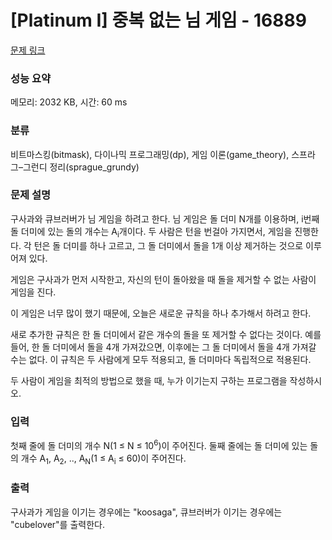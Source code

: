 # [Platinum I] 중복 없는 님 게임 - 16889 

[문제 링크](https://www.acmicpc.net/problem/16889) 

### 성능 요약

메모리: 2032 KB, 시간: 60 ms

### 분류

비트마스킹(bitmask), 다이나믹 프로그래밍(dp), 게임 이론(game_theory), 스프라그–그런디 정리(sprague_grundy)

### 문제 설명

<p>구사과와 큐브러버가 님 게임을 하려고 한다. 님 게임은 돌 더미 N개를 이용하며, i번째 돌 더미에 있는 돌의 개수는 A<sub>i</sub>개이다. 두 사람은 턴을 번걸아 가지면서, 게임을 진행한다. 각 턴은 돌 더미를 하나 고르고, 그 돌 더미에서 돌을 1개 이상 제거하는 것으로 이루어져 있다.</p>

<p>게임은 구사과가 먼저 시작한고, 자신의 턴이 돌아왔을 때 돌을 제거할 수 없는 사람이 게임을 진다.</p>

<p>이 게임은 너무 많이 했기 때문에, 오늘은 새로운 규칙을 하나 추가해서 하려고 한다.</p>

<p>새로 추가한 규칙은 한 돌 더미에서 같은 개수의 돌을 또 제거할 수 없다는 것이다. 예를 들어, 한 돌 더미에서 돌을 4개 가져갔으면, 이후에는 그 돌 더미에서 돌을 4개 가져갈 수는 없다. 이 규칙은 두 사람에게 모두 적용되고, 돌 더미마다 독립적으로 적용된다. </p>

<p>두 사람이 게임을 최적의 방법으로 했을 때, 누가 이기는지 구하는 프로그램을 작성하시오.</p>

### 입력 

 <p>첫째 줄에 돌 더미의 개수 N(1 ≤ N ≤ 10<sup>6</sup>)이 주어진다. 둘째 줄에는 돌 더미에 있는 돌의 개수 A<sub>1</sub>, A<sub>2</sub>, .., A<sub>N</sub>(1 ≤ A<sub>i</sub> ≤ 60)이 주어진다.</p>

### 출력 

 <p>구사과가 게임을 이기는 경우에는 "koosaga", 큐브러버가 이기는 경우에는 "cubelover"를 출력한다.</p>

